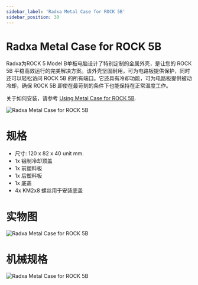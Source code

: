 ```yaml
---
sidebar_label: 'Radxa Metal Case for ROCK 5B'
sidebar_position: 30
---
```


# Radxa Metal Case for ROCK 5B

Radxa为ROCK 5 Model B单板电脑设计了特别定制的金属外壳，是让您的 ROCK 5B 平稳高效运行的完美解决方案。该外壳坚固耐用，可为电路板提供保护，同时还可以轻松访问 ROCK 5B 的所有端口。它还具有冷却功能，可为电路板提供被动冷却，确保 ROCK 5B 即使在最苛刻的条件下也能保持在正常温度工作。

关于如何安装，请参考 [Using Metal Case for ROCK 5B](http://localhost:3000/rock5/rock5b/accessories-guides/Metal-Case).

![Radxa Metal Case for ROCK 5B](/img/accessories/metal-case-1.webp)

# 规格

- 尺寸: 120 x 82 x 40 unit mm.
- 1x 铝制冷却顶盖
- 1x 前塑料板
- 1x 后塑料板
- 1x 底盖
- 4x KM2x8 螺丝用于安装底盖

# 实物图

![Radxa Metal Case for ROCK 5B](/img/accessories/metal-case-2.webp)

# 机械规格

![Radxa Metal Case for ROCK 5B](/img/accessories/metal-case-3.webp)